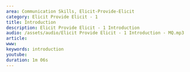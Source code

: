 ```yaml
---
area: Communication Skills, Elicit-Provide-Elicit
category: Elicit Provide Elicit - 1
title: Introduction
description: Elicit Provide Elicit - 1 Introduction
audio: /assets/audio/Elicit Provide Elicit - 1 Introduction - MQ.mp3
article: 
www: 
keywords: introduction
youtube: 
duration: 1m 06s
--- 
```

